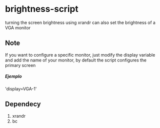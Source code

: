 # brightness-script
turning the screen brightness using xrandr can also set the brightness of a VGA monitor

## Note
If you want to configure a specific monitor, just modify the display variable and add the name of your monitor, by default the script configures the primary screen

##### Ejemplo
'display=VGA-1'

## Dependecy
1. xrandr
2. bc

